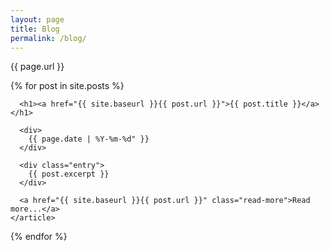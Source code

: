 ```yaml
---
layout: page
title: Blog
permalink: /blog/
---
```


{{ page.url }}

<div class="posts">
  {% for post in site.posts %}
    <article class="post">

      <h1><a href="{{ site.baseurl }}{{ post.url }}">{{ post.title }}</a></h1>

      <div>
        {{ page.date | %Y-%m-%d" }}
      </div>

      <div class="entry">
        {{ post.excerpt }}
      </div>

      <a href="{{ site.baseurl }}{{ post.url }}" class="read-more">Read more...</a>
    </article>
  {% endfor %}

</div>
